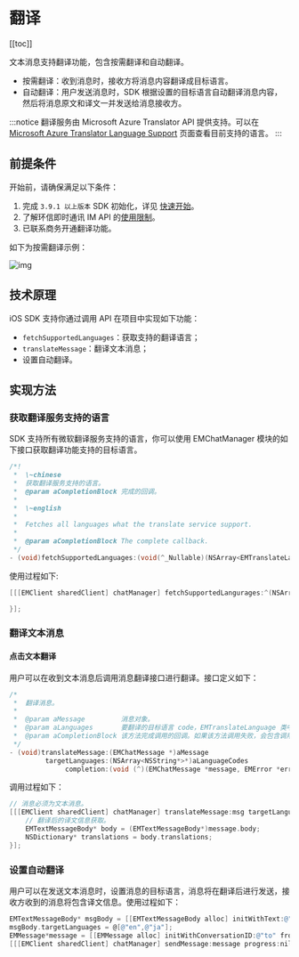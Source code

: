 # 翻译

[[toc]]

文本消息支持翻译功能，包含按需翻译和自动翻译。

- 按需翻译：收到消息时，接收方将消息内容翻译成目标语言。
- 自动翻译：用户发送消息时，SDK 根据设置的目标语言自动翻译消息内容，然后将消息原文和译文一并发送给消息接收方。

:::notice
翻译服务由 Microsoft Azure Translator API 提供支持。可以在 [Microsoft Azure Translator Language Support](https://docs.microsoft.com/en-us/azure/cognitive-services/translator/language-support) 页面查看目前支持的语言。
:::

## 前提条件

开始前，请确保满足以下条件：

1. 完成 `3.9.1 以上版本` SDK 初始化，详见 [快速开始](quickstart.html)。
2. 了解环信即时通讯 IM API 的[使用限制](/product/limitation.html)。
3. 已联系商务开通翻译功能。

如下为按需翻译示例：

![img](@static/images/iOS/translation.png)

## 技术原理

iOS SDK 支持你通过调用 API 在项目中实现如下功能：

- `fetchSupportedLanguages`：获取支持的翻译语言；
- `translateMessage`：翻译文本消息；
- 设置自动翻译。

## 实现方法

### 获取翻译服务支持的语言

SDK 支持所有微软翻译服务支持的语言，你可以使用 EMChatManager 模块的如下接口获取翻译功能支持的目标语言。

```objectivec
/*!
 *  \~chinese
 *  获取翻译服务支持的语言。
 *  @param aCompletionBlock 完成的回调。
 *
 *  \~english
 *
 *  Fetches all languages what the translate service support.
 *
 *  @param aCompletionBlock The complete callback.
 */
- (void)fetchSupportedLanguages:(void(^_Nullable)(NSArray<EMTranslateLanguage*>* _Nullable languages,EMError* _Nullable error))aCompletionBlock
```

使用过程如下:

```objectivec
[[[EMClient sharedClient] chatManager] fetchSupportedLangurages:^(NSArray<EMTranslateLanguage *> * _Nullable languages, EMError * _Nullable error) {

}];
```

### 翻译文本消息

#### 点击文本翻译

用户可以在收到文本消息后调用消息翻译接口进行翻译。接口定义如下：

```objectivec
/*
 *  翻译消息。
 *
 *  @param aMessage         消息对象。
 *  @param aLanguages       要翻译的目标语言 code，EMTranslateLanguage 类中的 languageCode 数组。
 *  @param aCompletionBlock 该方法完成调用的回调。如果该方法调用失败，会包含调用失败的原因。
 */
- (void)translateMessage:(EMChatMessage *)aMessage
         targetLanguages:(NSArray<NSString*>*)aLanguageCodes
              completion:(void (^)(EMChatMessage *message, EMError *error))aCompletionBlock;
```

调用过程如下：

```objectivec
// 消息必须为文本消息。
[[[EMClient sharedClient] chatManager] translateMessage:msg targetLanguages:@[@"en",@"ja"] completion:^(EMChatMessage *message, EMError *error) {
    // 翻译后的译文信息获取。
    EMTextMessageBody* body = (EMTextMessageBody*)message.body;
    NSDictionary* translations = body.translations;
}];
```

### 设置自动翻译

用户可以在发送文本消息时，设置消息的目标语言，消息将在翻译后进行发送，接收方收到的消息将包含译文信息。使用过程如下：

```objectivec
EMTextMessageBody* msgBody = [[EMTextMessageBody alloc] initWithText:@"你好"];
msgBody.targetLanguages = @[@"en",@"ja"];
EMMessage*message = [[EMMessage alloc] initWithConversationID:@"to" from:@"from" to:@"to" body:msgBody ext:nil];
[[[EMClient sharedClient] chatManager] sendMessage:message progress:nil completion:nil];
```